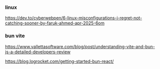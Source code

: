 ### linux

https://dev.to/cyberwebpen/6-linux-misconfigurations-i-regret-not-catching-sooner-by-faruk-ahmed-apr-2025-6om  

### bun vite

https://www.vallettasoftware.com/blog/post/understanding-vite-and-bun-js-a-detailed-developers-review  

https://blog.logrocket.com/getting-started-bun-react/  
